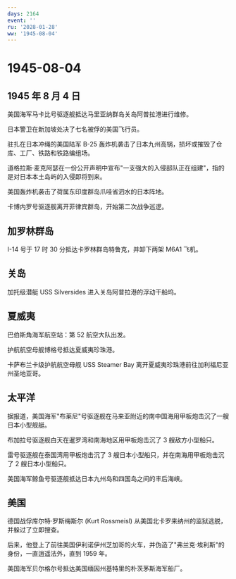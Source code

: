 ```yaml
---
days: 2164
event: ''
ru: '2028-01-28'
ww: '1945-08-04'
---
```


# 1945-08-04

## 1945 年 8 月 4 日

美国海军马卡比号驱逐舰抵达马里亚纳群岛关岛阿普拉港进行维修。

日本警卫在新加坡处决了七名被俘的美国飞行员。

驻扎在日本冲绳的美国陆军 B-25
轰炸机袭击了日本九州高锅，损坏或摧毁了仓库、工厂、铁路和铁路编组场。

道格拉斯·麦克阿瑟在一份公开声明中宣布"一支强大的入侵部队正在组建"，指的是对日本本土岛屿的入侵即将到来。

美国轰炸机袭击了荷属东印度群岛爪哇省泗水的日本阵地。

卡博内罗号驱逐舰离开菲律宾群岛，开始第二次战争巡逻。

## 加罗林群岛

I-14 号于 17 时 30 分抵达卡罗林群岛特鲁克，并卸下两架 M6A1 飞机。

## 关岛

加托级潜艇 USS Silversides 进入关岛阿普拉港的浮动干船坞。

## 夏威夷

巴伯斯角海军航空站：第 52 航空大队出发。

护航航空母舰博格号抵达夏威夷珍珠港。

卡萨布兰卡级护航航空母舰 USS Steamer Bay
离开夏威夷珍珠港前往加利福尼亚州圣地亚哥。

## 太平洋

据报道，美国海军"布莱尼"号驱逐舰在马来亚附近的南中国海用甲板炮击沉了一艘日本小型舰艇。

布加拉号驱逐舰白天在暹罗湾和南海地区用甲板炮击沉了 3 艘敌方小型船只。

雷号驱逐舰在泰国湾用甲板炮击沉了 3
艘日本小型船只，并在南海用甲板炮击沉了 2 艘日本小型船只。

美国海军鲸鱼号驱逐舰抵达日本九州岛和四国岛之间的丰后海峡。

## 美国

德国战俘库尔特·罗斯梅斯尔 (Kurt Rossmeisl)
从美国北卡罗来纳州的监狱逃脱，并躲过了立即搜查。

后来，他登上了前往美国伊利诺伊州芝加哥的火车，并伪造了"弗兰克·埃利斯"的身份，一直逍遥法外，直到
1959 年。

美国海军贝尔格尔号抵达美国缅因州基特里的朴茨茅斯海军船厂。